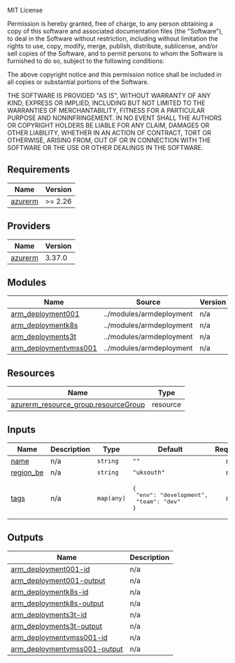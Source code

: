 MIT License

Permission is hereby granted, free of charge, to any person obtaining a copy
of this software and associated documentation files (the "Software"), to deal
in the Software without restriction, including without limitation the rights
to use, copy, modify, merge, publish, distribute, sublicense, and/or sell
copies of the Software, and to permit persons to whom the Software is
furnished to do so, subject to the following conditions:

The above copyright notice and this permission notice shall be included in all
copies or substantial portions of the Software.

THE SOFTWARE IS PROVIDED "AS IS", WITHOUT WARRANTY OF ANY KIND, EXPRESS OR
IMPLIED, INCLUDING BUT NOT LIMITED TO THE WARRANTIES OF MERCHANTABILITY,
FITNESS FOR A PARTICULAR PURPOSE AND NONINFRINGEMENT. IN NO EVENT SHALL THE
AUTHORS OR COPYRIGHT HOLDERS BE LIABLE FOR ANY CLAIM, DAMAGES OR OTHER
LIABILITY, WHETHER IN AN ACTION OF CONTRACT, TORT OR OTHERWISE, ARISING FROM,
OUT OF OR IN CONNECTION WITH THE SOFTWARE OR THE USE OR OTHER DEALINGS IN THE
SOFTWARE.

## Requirements

| Name | Version |
|------|---------|
| <a name="requirement_azurerm"></a> [azurerm](#requirement\_azurerm) | >= 2.26 |

## Providers

| Name | Version |
|------|---------|
| <a name="provider_azurerm"></a> [azurerm](#provider\_azurerm) | 3.37.0 |

## Modules

| Name | Source | Version |
|------|--------|---------|
| <a name="module_arm_deployment001"></a> [arm\_deployment001](#module\_arm\_deployment001) | ../modules/armdeployment | n/a |
| <a name="module_arm_deploymentk8s"></a> [arm\_deploymentk8s](#module\_arm\_deploymentk8s) | ../modules/armdeployment | n/a |
| <a name="module_arm_deployments3t"></a> [arm\_deployments3t](#module\_arm\_deployments3t) | ../modules/armdeployment | n/a |
| <a name="module_arm_deploymentvmss001"></a> [arm\_deploymentvmss001](#module\_arm\_deploymentvmss001) | ../modules/armdeployment | n/a |

## Resources

| Name | Type |
|------|------|
| [azurerm_resource_group.resourceGroup](https://registry.terraform.io/providers/hashicorp/azurerm/latest/docs/resources/resource_group) | resource |

## Inputs

| Name | Description | Type | Default | Required |
|------|-------------|------|---------|:--------:|
| <a name="input_name"></a> [name](#input\_name) | n/a | `string` | `""` | no |
| <a name="input_region_be"></a> [region\_be](#input\_region\_be) | n/a | `string` | `"uksouth"` | no |
| <a name="input_tags"></a> [tags](#input\_tags) | n/a | `map(any)` | <pre>{<br>  "env": "development",<br>  "team": "dev"<br>}</pre> | no |

## Outputs

| Name | Description |
|------|-------------|
| <a name="output_arm_deployment001-id"></a> [arm\_deployment001-id](#output\_arm\_deployment001-id) | n/a |
| <a name="output_arm_deployment001-output"></a> [arm\_deployment001-output](#output\_arm\_deployment001-output) | n/a |
| <a name="output_arm_deploymentk8s-id"></a> [arm\_deploymentk8s-id](#output\_arm\_deploymentk8s-id) | n/a |
| <a name="output_arm_deploymentk8s-output"></a> [arm\_deploymentk8s-output](#output\_arm\_deploymentk8s-output) | n/a |
| <a name="output_arm_deployments3t-id"></a> [arm\_deployments3t-id](#output\_arm\_deployments3t-id) | n/a |
| <a name="output_arm_deployments3t-output"></a> [arm\_deployments3t-output](#output\_arm\_deployments3t-output) | n/a |
| <a name="output_arm_deploymentvmss001-id"></a> [arm\_deploymentvmss001-id](#output\_arm\_deploymentvmss001-id) | n/a |
| <a name="output_arm_deploymentvmss001-output"></a> [arm\_deploymentvmss001-output](#output\_arm\_deploymentvmss001-output) | n/a |
